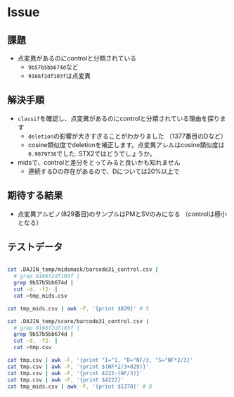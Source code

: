 # Issue

## 課題

+ 点変異があるのにcontrolと分類されている
  + `9b57b5bb674d`など
  + `9166f2df103f`は点変異

## 解決手順

+ `classif`を確認し、点変異があるのにcontrolと分類されている理由を探ります
  + `deletion`の影響が大きすぎることがわかりました （1377番目のDなど）
  + cosine類似度でdeletionを補正します。点変異アレルはcosine類似度は`0.9079736`でした. STX2ではどうでしょうか。
+ midsで、controlと差分をとってみると良いかも知れません
  + 連続するDの存在があるので、Dについては20%以上で

## 期待する結果

+ 点変異アルビノ(829番目)のサンプルはPMとSVのみになる （controlは極小となる）

## テストデータ

```bash

cat .DAJIN_temp/midsmask/barcode31_control.csv |
  # grep 9166f2df103f |
  grep 9b57b5bb674d |
  cut -d, -f2- |
  cat >tmp_mids.csv

cat tmp_mids.csv | awk -F, '{print $829}' # S

cat .DAJIN_temp/score/barcode31_control.csv |
  # grep 9166f2df103f |
  grep 9b57b5bb674d |
  cut -d, -f2- |
  cat >tmp.csv

cat tmp.csv | awk -F, '{print "I="1, "D="NF/3, "S="NF*2/3}'
cat tmp.csv | awk -F, '{print $(NF*2/3+829)}'
cat tmp.csv | awk -F, '{print 4222-(NF/3)}'
cat tmp.csv | awk -F, '{print $4222}'
cat tmp_mids.csv | awk -F, '{print $1378}' # D


```